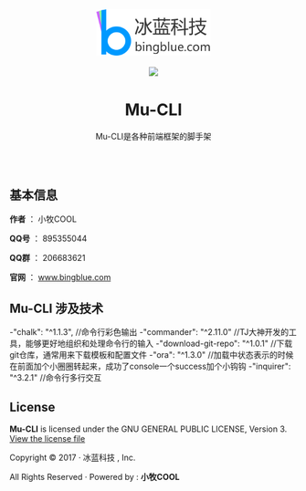 <div align="center">
  <a href="https://github.com/bingblue/mu-cli">
    <img width="200" heigth="200" src="https://github.com/bingblue/group/blob/master/public/img/logo-all.png">
  </a>
  <br>
  <br>
	<a href="https://standardjs.com">
		<img src="https://img.shields.io/badge/code_style-standard-brightgreen.svg">
	</a>
  <h1>Mu-CLI</h1>
  <p>
    Mu-CLI是各种前端框架的脚手架
  <p>
  <br>
  <br>
</div>

## 基本信息

**作者** ： 小牧COOL

**QQ号** ： 895355044

**QQ群** ： 206683621

**官网** ： www.bingblue.com

## Mu-CLI 涉及技术

-"chalk": "^1.1.3",     //命令行彩色输出
-"commander": "^2.11.0" //TJ大神开发的工具，能够更好地组织和处理命令行的输入 
-"download-git-repo": "^1.0.1"  //下载git仓库，通常用来下载模板和配置文件
-"ora": "^1.3.0"     //加载中状态表示的时候在前面加个小圈圈转起来，成功了console一个success加个小钩钩
-"inquirer": "^3.2.1"  //命令行多行交互

## License

**Mu-CLI** is licensed under the GNU GENERAL PUBLIC LICENSE, Version 3. [View the license file](https://github.com/bingblue/mu-cli/blob/master/LICENSE)

Copyright © 2017 · 冰蓝科技 , Inc. 

All Rights Reserved · Powered by : **小牧COOL**
